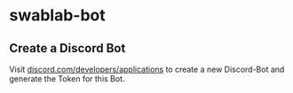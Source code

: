 # swablab-bot

## Create a Discord Bot

Visit [discord.com/developers/applications](https://discord.com/developers/applications) to create a new Discord-Bot and generate the Token for this Bot.